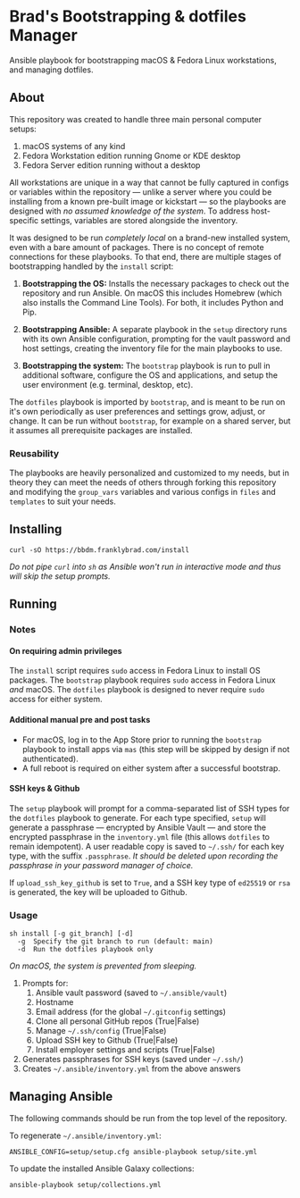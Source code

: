 # Brad's Bootstrapping & dotfiles Manager

Ansible playbook for bootstrapping macOS & Fedora Linux workstations, and managing dotfiles.

## About

This repository was created to handle three main personal computer setups:

1. macOS systems of any kind
2. Fedora Workstation edition running Gnome or KDE desktop
3. Fedora Server edition running without a desktop

All workstations are unique in a way that cannot be fully captured in configs or variables within the repository — unlike a server where you could be installing from a known pre-built image or kickstart — so the playbooks are designed with *no assumed knowledge of the system*. To address host-specific settings, variables are stored alongside the inventory.

It was designed to be run *completely local* on a brand-new installed system, even with a bare amount of packages. There is no concept of remote connections for these playbooks. To that end, there are multiple stages of bootstrapping handled by the `install` script:

1. **Bootstrapping the OS:** Installs the necessary packages to check out the repository and run Ansible. On macOS this includes Homebrew (which also installs the Command Line Tools). For both, it includes Python and Pip.

2. **Bootstrapping Ansible:** A separate playbook in the `setup` directory runs with its own Ansible configuration, prompting for the vault password and host settings, creating the inventory file for the main playbooks to use.

3. **Bootstrapping the system:** The `bootstrap` playbook is run to pull in additional software, configure the OS and applications, and setup the user environment (e.g. terminal, desktop, etc).

The `dotfiles` playbook is imported by `bootstrap`, and is meant to be run on it's own periodically as user preferences and settings grow, adjust, or change. It can be run without `bootstrap`, for example on a shared server, but it assumes all prerequisite packages are installed.

### Reusability

The playbooks are heavily personalized and customized to my needs, but in theory they can meet the needs of others through forking this repository and modifying the `group_vars` variables and various configs in `files` and `templates` to suit your needs.

## Installing

```shell
curl -sO https://bbdm.franklybrad.com/install
```

*Do not pipe `curl` into `sh` as Ansible won't run in interactive mode and thus will skip the setup prompts.*

## Running

### Notes

#### On requiring admin privileges

The `install` script requires `sudo` access in Fedora Linux to install OS packages. The `bootstrap` playbook requires `sudo` access in Fedora Linux *and* macOS. The `dotfiles` playbook is designed to never require `sudo` access for either system.

#### Additional manual pre and post tasks

* For macOS, log in to the App Store prior to running the `bootstrap` playbook to install apps via `mas` (this step will be skipped by design if not authenticated).
* A full reboot is required on either system after a successful bootstrap.

#### SSH keys & Github

The `setup` playbook will prompt for a comma-separated list of SSH types for the `dotfiles` playbook to generate. For each type specified, `setup` will generate a passphrase — encrypted by Ansible Vault — and store the encrypted passphrase in the `inventory.yml` file (this allows `dotfiles` to remain idempotent). A user readable copy is saved to `~/.ssh/` for each key type, with the suffix `.passphrase`. *It should be deleted upon recording the passphrase in your password manager of choice.*

If `upload_ssh_key_github` is set to `True`, and a SSH key type of `ed25519` or `rsa` is generated, the key will be uploaded to Github.

### Usage

```text
sh install [-g git_branch] [-d]
  -g  Specify the git branch to run (default: main)
  -d  Run the dotfiles playbook only
```

*On macOS, the system is prevented from sleeping.*

1. Prompts for:
    1. Ansible vault password (saved to `~/.ansible/vault`)
    2. Hostname
    3. Email address (for the global `~/.gitconfig` settings)
    4. Clone all personal GitHub repos (True|False)
    5. Manage `~/.ssh/config` (True|False)
    6. Upload SSH key to Github (True|False)
    7. Install employer settings and scripts (True|False)
2. Generates passphrases for SSH keys (saved under `~/.ssh/`)
3. Creates `~/.ansible/inventory.yml` from the above answers

## Managing Ansible

The following commands should be run from the top level of the repository.

To regenerate `~/.ansible/inventory.yml`:

```shell
ANSIBLE_CONFIG=setup/setup.cfg ansible-playbook setup/site.yml
```

To update the installed Ansible Galaxy collections:

```shell
ansible-playbook setup/collections.yml
```
